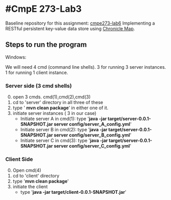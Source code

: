 #CmpE 273-Lab3
========================

Baseline repository for this assignment: [cmpe273-lab6](https://github.com/sithu/cmpe273-lab6)
Implementing a RESTful persistent key-value data store using [Chronicle Map](https://github.com/OpenHFT/Chronicle-Map).

## Steps to run the program

Windows:

We will need 4 cmd (command line shells).
3 for running 3 server instances.
1 for running 1 client instance.

### Server side (3 cmd shells)
0. open 3 cmds. cmd(1),cmd(2),cmd(3)
1. cd to 'server' directory in all three of these
2. type ' **mvn clean package**' in either one of it.
3. initiate server instances ( 3 in our case)
	* Initiate server A in cmd(1): type '**java -jar target/server-0.0.1-SNAPSHOT.jar server config/server_A_config.yml**'
	* Initiate server B in cmd(2): type '**java -jar target/server-0.0.1-SNAPSHOT.jar server config/server_B_config.yml**'
	* Initiate server C in cmd(3): type '**java -jar target/server-0.0.1-SNAPSHOT.jar server config/server_C_config.yml**'


### Client Side
0. Open cmd(4)
1. cd to  'client' directory
2. type '**mvn clean package**'
3. initiate the client
	* type '**java -jar target/client-0.0.1-SNAPSHOT.jar**'